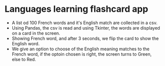 # Languages learning flashcard app

  - A list od 100 French words and it's English match are collected in a csv.
  - Using Pandas, the csv is read and using Tkinter, the words are displayed on a card in the screen.
  - Showing French word, and after 3 seconds, we flip the card to show the English word.
  - We give an option to choose of the English meaning matches to the French word, if the optoin chosen is right, the screen turns to Green, else to Red.
